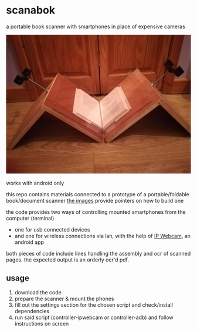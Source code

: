 # scanabok
a portable book scanner with smartphones in place of expensive cameras

![picture of the scanner](https://github.com/uree/scanabok/blob/master/samples/scn-stup.jpg)



works with android only

this repo contains materials connected to a prototype of a portable/foldable book/document scanner
[the images](https://github.com/uree/scanabok/tree/master/samples) provide pointers on how to build one

the code provides two ways of controlling mounted smartphones from the computer (terminal)
- one for usb connected devices
- and one for wireless connections via lan, with the help of [IP Webcam](https://play.google.com/store/apps/details?id=com.pas.webcam&hl=en_US), an android app

both pieces of code include lines handling the assembly and ocr of scanned pages.
the expected output is an orderly ocr'd pdf. 



## usage
1. download the code
2. prepare the scanner & mount the phones
3. fill out the settings section for the chosen script and check/install dependencies
4. run said script (controller-ipwebcam or controller-adb) and follow instructions on screen
